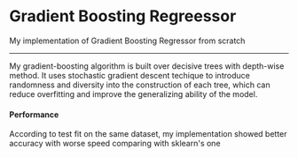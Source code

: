 # Gradient Boosting Regreessor
My implementation of Gradient Boosting Regressor from scratch

---

My gradient-boosting algorithm is built over decisive trees with depth-wise method. It uses stochastic gradient descent techique to introduce randomness and diversity into the construction of each tree, which can reduce overfitting and improve the generalizing ability of the model.

#### Performance

According to test fit on the same dataset, my implementation showed better accuracy with worse speed comparing with sklearn's one
